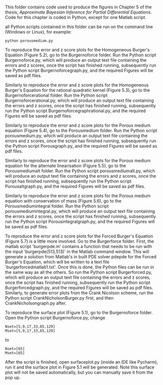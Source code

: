 This folder contains code used to produce the figures in Chapter 5 of the thesis, *Approximate Bayesian Inference
for Partial Differential Equations*. Code for this chapter is coded in Python, except for one Matlab script.

all Python scripts contained in this folder can be run on the command line (Windows or Linux), for example:

```
python porousmedium.py
```

To reproduce the error and z score plots for the Homogeneous Burger's Equation (Figure 5.2), go to the Burgernoforce folder. Run the Python script Burgernoforce.py, which will produce an output text file containing the errors and z scores, once the script has finished running, subsequently run the Python script Burgernoforcegraph.py, and the required Figures will be saved as pdf files.

Similarly to reproduce the error and z score plots for the Homogeneous Burger's Equation for the rational quadratic kernel (Figure 5.3), go to the Burgernoforcerational folder. Run the Python script Burgernoforcerational.py, which will produce an output text file containing the errors and z scores, once the script has finished running, subsequently run the Python script Burgernoforcegraphrational.py, and the required Figures will be saved as pdf files.

Similarly to reproduce the error and z score plots for the Porous medium equation (Figure 5.4), go to the Porousmedium folder. Run the Python script porousmedium.py, which will produce an output text file containing the errors and z scores, once the script has finished running, subsequently run the Python script Porousgraph.py, and the required Figures will be saved as pdf files.

Similarly to reproduce the error and z score plots for the Porous medium equation for the alternate linearisation (Figure 5.5), go to the Porousmediumalt folder. Run the Python script porousmediumalt.py, which will produce an output text file containing the errors and z scores, once the script has finished running, subsequently run the Python script Porousaltgraph.py, and the required Figures will be saved as pdf files.

Similarly to reproduce the error and z score plots for the Porous medium equation with conservation of mass (Figure 5.6), go to the Porousmediumintegral folder. Run the Python script porousmediumintegral.py, which will produce an output text file containing the errors and z scores, once the script has finished running, subsequently run the Python script Porousintegralgraph.py, and the required Figures will be saved as pdf files.

To reproduce the error and z score plots for the Forced Burger's Equation (Figure 5.7) is a little more involved. Go to the Burgerforce folder. First, the matlab script 'burgerpde.m' contains a function that needs to be run with the input 'burgerpde(513,513)' in the Matlab command window. This will generate a solution from Matlab's in built PDE solver pdepde for the Forced Burger's Equation, which will be written to a text file 'burgerforcedmatlab1.txt'. Once this is done, the Python files can be run in the same way as all the others. So run the Python script Burgerforced.py, which will produce an output text file containing the errors and z scores, once the script has finished running, subsequently run the Python script Burgerforcedgraph.py, and the required Figures will be saved as pdf files. Similarly, to generate error plots from the Crank Nicolson scheme, run the Python script CrankNicholsonBurger.py first, and then CrankNicholsongraph.py after.

To reproduce the surface plot (Figure 5.1), go to the Burgernoforce folder. Open the Python script Burgernoforce.py, change 

```
Nset=[5,9,17,33,65,129]
Mset=[5,9,17,33,65,129]
```

to

```
Nset=[65]
Mset=[65]
```

After the script is finished, open surfaceplot.py (inside an IDE like Pycharm), run it and the surface plot in Figure 5.1 will be generated. Note this surface plot will not be saved automatically, but you can manually save it from the pop up. 
